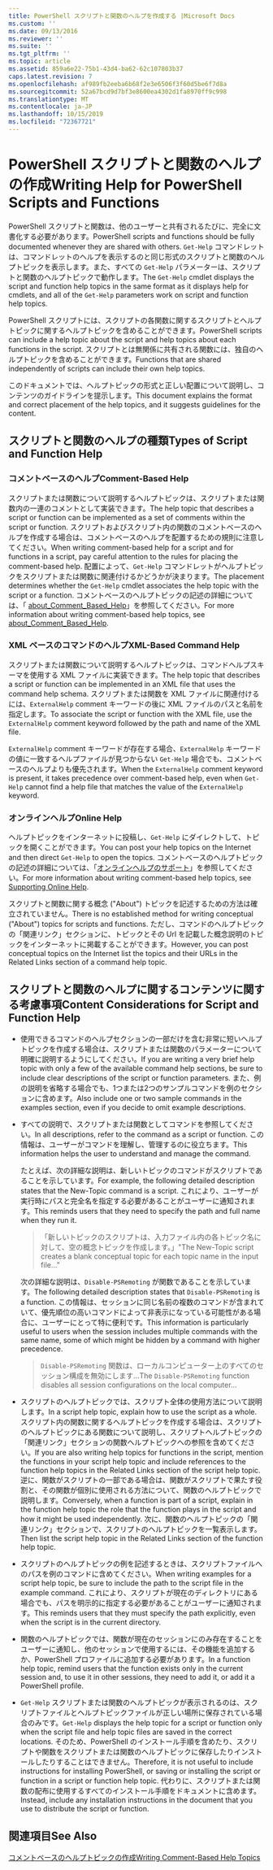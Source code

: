 ```yaml
---
title: PowerShell スクリプトと関数のヘルプを作成する |Microsoft Docs
ms.custom: ''
ms.date: 09/13/2016
ms.reviewer: ''
ms.suite: ''
ms.tgt_pltfrm: ''
ms.topic: article
ms.assetid: 859a6e22-75b1-43d4-ba62-62c107803b37
caps.latest.revision: 7
ms.openlocfilehash: af989fb2eeba6b68f2e3e6506f3f60d5be6f7d8a
ms.sourcegitcommit: 52a67bcd9d7bf3e8600ea4302d1fa8970ff9c998
ms.translationtype: MT
ms.contentlocale: ja-JP
ms.lasthandoff: 10/15/2019
ms.locfileid: "72367721"
---
```

# <a name="writing-help-for-powershell-scripts-and-functions"></a><span data-ttu-id="b1eed-102">PowerShell スクリプトと関数のヘルプの作成</span><span class="sxs-lookup"><span data-stu-id="b1eed-102">Writing Help for PowerShell Scripts and Functions</span></span>

<span data-ttu-id="b1eed-103">PowerShell スクリプトと関数は、他のユーザーと共有されるたびに、完全に文書化する必要があります。</span><span class="sxs-lookup"><span data-stu-id="b1eed-103">PowerShell scripts and functions should be fully documented whenever they are shared with others.</span></span>
<span data-ttu-id="b1eed-104">`Get-Help` コマンドレットは、コマンドレットのヘルプを表示するのと同じ形式のスクリプトと関数のヘルプトピックを表示します。また、すべての `Get-Help` パラメーターは、スクリプトと関数のヘルプトピックで動作します。</span><span class="sxs-lookup"><span data-stu-id="b1eed-104">The `Get-Help` cmdlet displays the script and function help topics in the same format as it displays help for cmdlets, and all of the `Get-Help` parameters work on script and function help topics.</span></span>

<span data-ttu-id="b1eed-105">PowerShell スクリプトには、スクリプトの各関数に関するスクリプトとヘルプトピックに関するヘルプトピックを含めることができます。</span><span class="sxs-lookup"><span data-stu-id="b1eed-105">PowerShell scripts can include a help topic about the script and help topics about each functions in the script.</span></span>
<span data-ttu-id="b1eed-106">スクリプトとは無関係に共有される関数には、独自のヘルプトピックを含めることができます。</span><span class="sxs-lookup"><span data-stu-id="b1eed-106">Functions that are shared independently of scripts can include their own help topics.</span></span>

<span data-ttu-id="b1eed-107">このドキュメントでは、ヘルプトピックの形式と正しい配置について説明し、コンテンツのガイドラインを提示します。</span><span class="sxs-lookup"><span data-stu-id="b1eed-107">This document explains the format and correct placement of the help topics, and it suggests guidelines for the content.</span></span>

## <a name="types-of-script-and-function-help"></a><span data-ttu-id="b1eed-108">スクリプトと関数のヘルプの種類</span><span class="sxs-lookup"><span data-stu-id="b1eed-108">Types of Script and Function Help</span></span>

### <a name="comment-based-help"></a><span data-ttu-id="b1eed-109">コメントベースのヘルプ</span><span class="sxs-lookup"><span data-stu-id="b1eed-109">Comment-Based Help</span></span>
<span data-ttu-id="b1eed-110">スクリプトまたは関数について説明するヘルプトピックは、スクリプトまたは関数内の一連のコメントとして実装できます。</span><span class="sxs-lookup"><span data-stu-id="b1eed-110">The help topic that describes a script or function can be implemented as a set of comments within the script or function.</span></span>
<span data-ttu-id="b1eed-111">スクリプトおよびスクリプト内の関数のコメントベースのヘルプを作成する場合は、コメントベースのヘルプを配置するための規則に注意してください。</span><span class="sxs-lookup"><span data-stu-id="b1eed-111">When writing comment-based help for a script and for functions in a script, pay careful attention to the rules for placing the comment-based help.</span></span>
<span data-ttu-id="b1eed-112">配置によって、`Get-Help` コマンドレットがヘルプトピックをスクリプトまたは関数に関連付けるかどうかが決まります。</span><span class="sxs-lookup"><span data-stu-id="b1eed-112">The placement determines whether the `Get-Help` cmdlet associates the help topic with the script or a function.</span></span>
<span data-ttu-id="b1eed-113">コメントベースのヘルプトピックの記述の詳細については、「 [about_Comment_Based_Help](/powershell/module/microsoft.powershell.core/about/about_comment_based_help)」を参照してください。</span><span class="sxs-lookup"><span data-stu-id="b1eed-113">For more information about writing comment-based help topics, see [about_Comment_Based_Help](/powershell/module/microsoft.powershell.core/about/about_comment_based_help).</span></span>

### <a name="xml-based-command-help"></a><span data-ttu-id="b1eed-114">XML ベースのコマンドのヘルプ</span><span class="sxs-lookup"><span data-stu-id="b1eed-114">XML-Based Command Help</span></span>
<span data-ttu-id="b1eed-115">スクリプトまたは関数について説明するヘルプトピックは、コマンドヘルプスキーマを使用する XML ファイルに実装できます。</span><span class="sxs-lookup"><span data-stu-id="b1eed-115">The help topic that describes a script or function can be implemented in an XML file that uses the command help schema.</span></span>
<span data-ttu-id="b1eed-116">スクリプトまたは関数を XML ファイルに関連付けるには、`ExternalHelp` comment キーワードの後に XML ファイルのパスと名前を指定します。</span><span class="sxs-lookup"><span data-stu-id="b1eed-116">To associate the script or function with the XML file, use the `ExternalHelp` comment keyword followed by the path and name of the XML file.</span></span>

<span data-ttu-id="b1eed-117">`ExternalHelp` comment キーワードが存在する場合、`ExternalHelp` キーワードの値に一致するヘルプファイルが見つからない `Get-Help` 場合でも、コメントベースのヘルプよりも優先されます。</span><span class="sxs-lookup"><span data-stu-id="b1eed-117">When the `ExternalHelp` comment keyword is present, it takes precedence over comment-based help, even when `Get-Help` cannot find a help file that matches the value of the `ExternalHelp` keyword.</span></span>

### <a name="online-help"></a><span data-ttu-id="b1eed-118">オンラインヘルプ</span><span class="sxs-lookup"><span data-stu-id="b1eed-118">Online Help</span></span>
<span data-ttu-id="b1eed-119">ヘルプトピックをインターネットに投稿し、`Get-Help` にダイレクトして、トピックを開くことができます。</span><span class="sxs-lookup"><span data-stu-id="b1eed-119">You can post your help topics on the Internet and then direct `Get-Help` to open the topics.</span></span>
<span data-ttu-id="b1eed-120">コメントベースのヘルプトピックの記述の詳細については、「[オンラインヘルプのサポート](../module/supporting-online-help.md)」を参照してください。</span><span class="sxs-lookup"><span data-stu-id="b1eed-120">For more information about writing comment-based help topics, see [Supporting Online Help](../module/supporting-online-help.md).</span></span>

<span data-ttu-id="b1eed-121">スクリプトと関数に関する概念 ("About") トピックを記述するための方法は確立されていません。</span><span class="sxs-lookup"><span data-stu-id="b1eed-121">There is no established method for writing conceptual ("About") topics for scripts and functions.</span></span>
<span data-ttu-id="b1eed-122">ただし、コマンドのヘルプトピックの「関連リンク」セクションに、トピックとその Url を記載した概念説明のトピックをインターネットに掲載することができます。</span><span class="sxs-lookup"><span data-stu-id="b1eed-122">However, you can post conceptual topics on the Internet list the topics and their URLs in the Related Links section of a command help topic.</span></span>

## <a name="content-considerations-for-script-and-function-help"></a><span data-ttu-id="b1eed-123">スクリプトと関数のヘルプに関するコンテンツに関する考慮事項</span><span class="sxs-lookup"><span data-stu-id="b1eed-123">Content Considerations for Script and Function Help</span></span>

- <span data-ttu-id="b1eed-124">使用できるコマンドのヘルプセクションの一部だけを含む非常に短いヘルプトピックを作成する場合は、スクリプトまたは関数のパラメーターについて明確に説明するようにしてください。</span><span class="sxs-lookup"><span data-stu-id="b1eed-124">If you are writing a very brief help topic with only a few of the available command help sections, be sure to include clear descriptions of the script or function parameters.</span></span> <span data-ttu-id="b1eed-125">また、例の説明を省略する場合でも、1つまたは2つのサンプルコマンドを例のセクションに含めます。</span><span class="sxs-lookup"><span data-stu-id="b1eed-125">Also include one or two sample commands in the examples section, even if you decide to omit example descriptions.</span></span>

- <span data-ttu-id="b1eed-126">すべての説明で、スクリプトまたは関数としてコマンドを参照してください。</span><span class="sxs-lookup"><span data-stu-id="b1eed-126">In all descriptions, refer to the command as a script or function.</span></span> <span data-ttu-id="b1eed-127">この情報は、ユーザーがコマンドを理解し、管理するのに役立ちます。</span><span class="sxs-lookup"><span data-stu-id="b1eed-127">This information helps the user to understand and manage the command.</span></span>

  <span data-ttu-id="b1eed-128">たとえば、次の詳細な説明は、新しいトピックのコマンドがスクリプトであることを示しています。</span><span class="sxs-lookup"><span data-stu-id="b1eed-128">For example, the following detailed description states that the New-Topic command is a script.</span></span> <span data-ttu-id="b1eed-129">これにより、ユーザーが実行時にパスと完全名を指定する必要があることがユーザーに通知されます。</span><span class="sxs-lookup"><span data-stu-id="b1eed-129">This reminds users that they need to specify the path and full name when they run it.</span></span>

  > <span data-ttu-id="b1eed-130">「新しいトピックのスクリプトは、入力ファイル内の各トピック名に対して、空の概念トピックを作成します。」</span><span class="sxs-lookup"><span data-stu-id="b1eed-130">"The New-Topic script creates a blank conceptual topic for each topic name in the input file..."</span></span>

  <span data-ttu-id="b1eed-131">次の詳細な説明は、`Disable-PSRemoting` が関数であることを示しています。</span><span class="sxs-lookup"><span data-stu-id="b1eed-131">The following detailed description states that `Disable-PSRemoting` is a function.</span></span> <span data-ttu-id="b1eed-132">この情報は、セッションに同じ名前の複数のコマンドが含まれていて、優先順位の高いコマンドによって非表示になっている可能性がある場合に、ユーザーにとって特に便利です。</span><span class="sxs-lookup"><span data-stu-id="b1eed-132">This information is particularly useful to users when the session includes multiple commands with the same name, some of which might be hidden by a command with higher precedence.</span></span>

  > <span data-ttu-id="b1eed-133">`Disable-PSRemoting` 関数は、ローカルコンピューター上のすべてのセッション構成を無効にします...</span><span class="sxs-lookup"><span data-stu-id="b1eed-133">The `Disable-PSRemoting` function disables all session configurations on the local computer...</span></span>

- <span data-ttu-id="b1eed-134">スクリプトのヘルプトピックでは、スクリプト全体の使用方法について説明します。</span><span class="sxs-lookup"><span data-stu-id="b1eed-134">In a script help topic, explain how to use the script as a whole.</span></span> <span data-ttu-id="b1eed-135">スクリプト内の関数に関するヘルプトピックを作成する場合は、スクリプトのヘルプトピックにある関数について説明し、スクリプトヘルプトピックの「関連リンク」セクションの関数ヘルプトピックへの参照を含めてください。</span><span class="sxs-lookup"><span data-stu-id="b1eed-135">If you are also writing help topics for functions in the script, mention the functions in your script help topic and include references to the function help topics in the Related Links section of the script help topic.</span></span> <span data-ttu-id="b1eed-136">逆に、関数がスクリプトの一部である場合は、関数がスクリプトで果たす役割と、その関数が個別に使用される方法について、関数のヘルプトピックで説明します。</span><span class="sxs-lookup"><span data-stu-id="b1eed-136">Conversely, when a function is part of a script, explain in the function help topic the role that the function plays in the script and how it might be used independently.</span></span> <span data-ttu-id="b1eed-137">次に、関数のヘルプトピックの「関連リンク」セクションで、スクリプトのヘルプトピックを一覧表示します。</span><span class="sxs-lookup"><span data-stu-id="b1eed-137">Then list the script help topic in the Related Links section of the function help topic.</span></span>

- <span data-ttu-id="b1eed-138">スクリプトのヘルプトピックの例を記述するときは、スクリプトファイルへのパスを例のコマンドに含めてください。</span><span class="sxs-lookup"><span data-stu-id="b1eed-138">When writing examples for a script help topic, be sure to include the path to the script file in the example command.</span></span> <span data-ttu-id="b1eed-139">これにより、スクリプトが現在のディレクトリにある場合でも、パスを明示的に指定する必要があることがユーザーに通知されます。</span><span class="sxs-lookup"><span data-stu-id="b1eed-139">This reminds users that they must specify the path explicitly, even when the script is in the current directory.</span></span>

- <span data-ttu-id="b1eed-140">関数のヘルプトピックでは、関数が現在のセッションにのみ存在することをユーザーに通知し、他のセッションで使用するには、その機能を追加するか、PowerShell プロファイルに追加する必要があります。</span><span class="sxs-lookup"><span data-stu-id="b1eed-140">In a function help topic, remind users that the function exists only in the current session and, to use it in other sessions, they need to add it, or add it a PowerShell profile.</span></span>

- <span data-ttu-id="b1eed-141">`Get-Help` スクリプトまたは関数のヘルプトピックが表示されるのは、スクリプトファイルとヘルプトピックファイルが正しい場所に保存されている場合のみです。</span><span class="sxs-lookup"><span data-stu-id="b1eed-141">`Get-Help` displays the help topic for a script or function only when the script file and help topic files are saved in the correct locations.</span></span> <span data-ttu-id="b1eed-142">そのため、PowerShell のインストール手順を含めたり、スクリプトや関数をスクリプトまたは関数のヘルプトピックに保存したりインストールしたりすることはできません。</span><span class="sxs-lookup"><span data-stu-id="b1eed-142">Therefore, it is not useful to include instructions for installing PowerShell, or saving or installing the script or function in a script or function help topic.</span></span> <span data-ttu-id="b1eed-143">代わりに、スクリプトまたは関数の配布に使用するすべてのインストール手順をドキュメントに含めます。</span><span class="sxs-lookup"><span data-stu-id="b1eed-143">Instead, include any installation instructions in the document that you use to distribute the script or function.</span></span>

## <a name="see-also"></a><span data-ttu-id="b1eed-144">関連項目</span><span class="sxs-lookup"><span data-stu-id="b1eed-144">See Also</span></span>

[<span data-ttu-id="b1eed-145">コメントベースのヘルプトピックの作成</span><span class="sxs-lookup"><span data-stu-id="b1eed-145">Writing Comment-Based Help Topics</span></span>](./writing-comment-based-help-topics.md)
